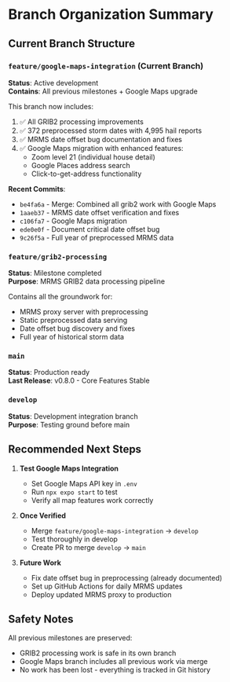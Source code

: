 # Branch Organization Summary

## Current Branch Structure

### `feature/google-maps-integration` (Current Branch)
**Status**: Active development  
**Contains**: All previous milestones + Google Maps upgrade

This branch now includes:
1. ✅ All GRIB2 processing improvements
2. ✅ 372 preprocessed storm dates with 4,995 hail reports
3. ✅ MRMS date offset bug documentation and fixes
4. ✅ Google Maps migration with enhanced features:
   - Zoom level 21 (individual house detail)
   - Google Places address search
   - Click-to-get-address functionality

**Recent Commits**:
- `be4fa6a` - Merge: Combined all grib2 work with Google Maps
- `1aaeb37` - MRMS date offset verification and fixes
- `c106fa7` - Google Maps migration
- `ede0e0f` - Document critical date offset bug
- `9c26f5a` - Full year of preprocessed MRMS data

### `feature/grib2-processing`
**Status**: Milestone completed  
**Purpose**: MRMS GRIB2 data processing pipeline

Contains all the groundwork for:
- MRMS proxy server with preprocessing
- Static preprocessed data serving
- Date offset bug discovery and fixes
- Full year of historical storm data

### `main`
**Status**: Production ready  
**Last Release**: v0.8.0 - Core Features Stable

### `develop`
**Status**: Development integration branch  
**Purpose**: Testing ground before main

## Recommended Next Steps

1. **Test Google Maps Integration**
   - Set Google Maps API key in `.env`
   - Run `npx expo start` to test
   - Verify all map features work correctly

2. **Once Verified**
   - Merge `feature/google-maps-integration` → `develop`
   - Test thoroughly in develop
   - Create PR to merge `develop` → `main`

3. **Future Work**
   - Fix date offset bug in preprocessing (already documented)
   - Set up GitHub Actions for daily MRMS updates
   - Deploy updated MRMS proxy to production

## Safety Notes

All previous milestones are preserved:
- GRIB2 processing work is safe in its own branch
- Google Maps branch includes all previous work via merge
- No work has been lost - everything is tracked in Git history
